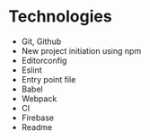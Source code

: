 # Technologies

 - Git, Github
 - New project initiation using npm
 - Editorconfig
 - Eslint
 - Entry point file
 - Babel
 - Webpack
 - CI
 - Firebase
 - Readme
